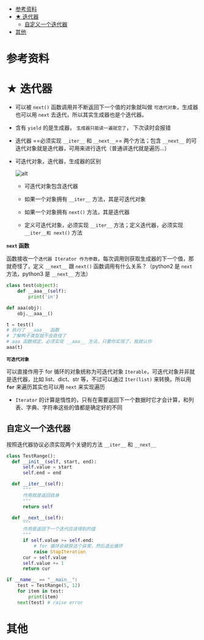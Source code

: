 - [参考资料](#参考资料)
- [★ 迭代器](#-迭代器)
  - [自定义一个迭代器](#自定义一个迭代器)
- [其他](#其他)

# 参考资料

# ★ 迭代器

- 可以被 `next()` 函数调用并不断返回下一个值的对象就叫做 `可迭代对象`，生成器也可以用 `next` 去迭代，所以其实生成器也是个迭代器。

- 含有 `yield` 的是生成器， `生成器只能读一遍就空了`， 下次读时会报错

- 迭代器 ==必须实现 `__iter__` 和 `__next__`== 两个方法；包含 `__next__` 的可迭代对象就是迭代器，可用来进行迭代（普通讲迭代就是遍历...）

- 可迭代对象，迭代器，生成器的区别

  ![alt](https://img-blog.csdn.net/20170516000644044?watermark/2/text/aHR0cDovL2Jsb2cuY3Nkbi5uZXQvamluaXhpbg==/font/5a6L5L2T/fontsize/400/fill/I0JBQkFCMA==/dissolve/70/gravity/Center)

  - 可迭代对象包含迭代器

  - 如果一个对象拥有 `__iter__` 方法，其是可迭代对象

  - 如果一个对象拥有 `next()` 方法，其是迭代器

  - 定义可迭代对象，必须实现 `__iter__` 方法；定义迭代器，必须实现 `__iter__和 next()` 方法

**`next` 函数**

函数接收一个`迭代器 Iterator 作为参数`，每次调用则获取生成器的下一个值，那就奇怪了，定义 `__next__` 跟 `next()` 函数调用有什么关系？（python2 是 `next` 方法，python3 是 `__next__` 方法）

```py
class test(object):
    def __aaa__(self):
        print('in')

def aaa(obj):
    obj.__aaa__()

t = test()
# 执行了 __aaa__ 函数
# 了解鸭子类型就不会奇怪了
# aaa 函数规定，必须实现 __aaa__ 方法，只要你实现了，我就认你
aaa(t)
```

**`可迭代对象`**

可以直接作用于 for 循环的对象统称为可迭代对象 `Iterable`，可迭代对象并非就是迭代器，比如 list、dict、str 等，不过可以通过 `Iter(list)` 来转换。所以用 **`for`** 来遍历其实也可以用 `next` 来实现遍历

- `Iterator` 的计算是惰性的，只有在需要返回下一个数据时它才会计算，和列表、字典、字符串这些的值都是确定好的不同

## 自定义一个迭代器

按照迭代器协议必须实现两个关键的方法 `__iter__` 和 `__next__`

```py
class TestRange():
  def __init__(self, start, end):
      self.value = start
      self.end = end

  def __iter__(self):
      """
      作用就是返回自身
      """
      return self

  def __next__(self):
      """
      作用是返回下一个迭代应该得到的值
      """
      if self.value >= self.end:
          # for 循环会破获这个异常，然后退出循环
          raise StopIteration
      cur = self.value
      self.value += 1
      return cur

if __name__ == "__main__":
    test = TestRange(5, 12)
    for item in test:
        print(item)
    next(test) # raise error
```

# 其他

